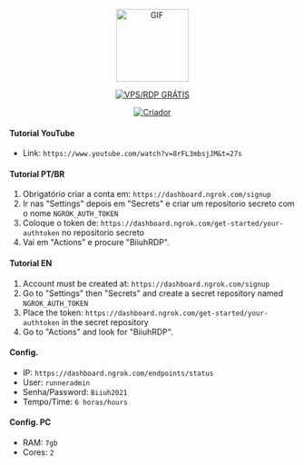 <p align="center">
<img src="https://media.giphy.com/media/4dM1U76aAQ3dbE6bc3/giphy.gif" alt="GIF" width="128" height="128"/>
</p>
<p align="center">
<a href="#"><img title="VPS/RDP GRÁTIS" src="https://img.shields.io/badge/VPS/RDP GRÁTIS-green?colorA=%23ff0000&colorB=%23017e40&style=for-the-badge"></a>
</p>
<p align="center">
<a href="https://github.com/Biiuh"><img title="Criador" src="https://img.shields.io/badge/Criador-BiiuhYT-orange.svg?style=for-the-badge&logo=github"></a>
</p>


#### Tutorial YouTube

* Link: `https://www.youtube.com/watch?v=8rFL3mbsjJM&t=27s`

#### Tutorial PT/BR
1. Obrigatório criar a conta em: `https://dashboard.ngrok.com/signup`
2. Ir nas "Settings" depois em "Secrets" e criar um repositorio secreto com o nome `NGROK_AUTH_TOKEN`
3. Coloque o token de: `https://dashboard.ngrok.com/get-started/your-authtoken` no repositorio secreto
4. Vai em "Actions" e procure "BiiuhRDP".

#### Tutorial EN
1. Account must be created at: `https://dashboard.ngrok.com/signup`
2. Go to "Settings" then "Secrets" and create a secret repository named `NGROK_AUTH_TOKEN`
3. Place the token: `https://dashboard.ngrok.com/get-started/your-authtoken` in the secret repository
4. Go to "Actions" and look for "BiiuhRDP".

#### Config.
- IP: `https://dashboard.ngrok.com/endpoints/status`
- User: `runneradmin`
- Senha/Password: `Biiuh2021`
- Tempo/Time: `6 horas/hours`

#### Config. PC
- RAM: `7gb`
- Cores: `2`
